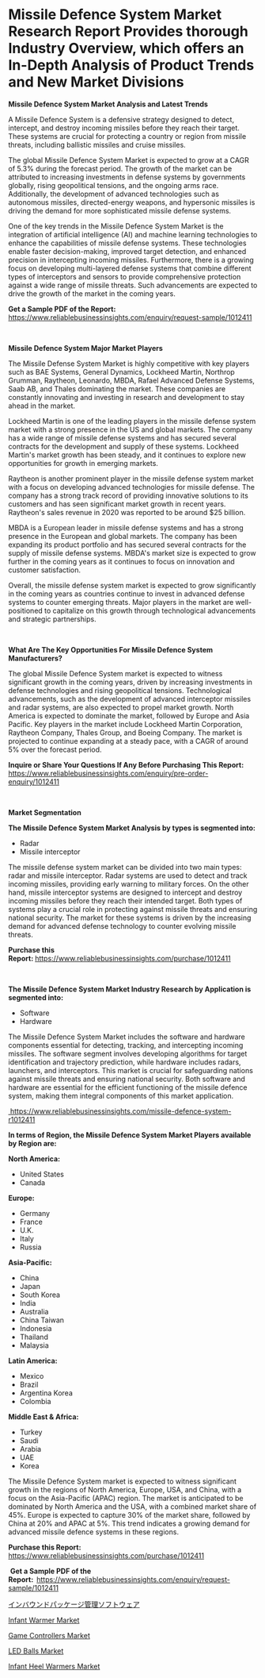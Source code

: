 <p><h1>Missile Defence System Market Research Report Provides thorough Industry Overview, which offers an In-Depth Analysis of Product Trends and New Market Divisions</h1></p><p><strong>Missile Defence System Market Analysis and Latest Trends</strong></p>
<p><p>A Missile Defence System is a defensive strategy designed to detect, intercept, and destroy incoming missiles before they reach their target. These systems are crucial for protecting a country or region from missile threats, including ballistic missiles and cruise missiles.</p><p>The global Missile Defence System Market is expected to grow at a CAGR of 5.3% during the forecast period. The growth of the market can be attributed to increasing investments in defense systems by governments globally, rising geopolitical tensions, and the ongoing arms race. Additionally, the development of advanced technologies such as autonomous missiles, directed-energy weapons, and hypersonic missiles is driving the demand for more sophisticated missile defense systems.</p><p>One of the key trends in the Missile Defence System Market is the integration of artificial intelligence (AI) and machine learning technologies to enhance the capabilities of missile defense systems. These technologies enable faster decision-making, improved target detection, and enhanced precision in intercepting incoming missiles. Furthermore, there is a growing focus on developing multi-layered defense systems that combine different types of interceptors and sensors to provide comprehensive protection against a wide range of missile threats. Such advancements are expected to drive the growth of the market in the coming years.</p></p>
<p><strong>Get a Sample PDF of the Report:&nbsp;</strong> <a href="https://www.reliablebusinessinsights.com/enquiry/request-sample/1012411">https://www.reliablebusinessinsights.com/enquiry/request-sample/1012411</a></p>
<p>&nbsp;</p>
<p><strong>Missile Defence System Major Market Players</strong></p>
<p><p>The Missile Defense System Market is highly competitive with key players such as BAE Systems, General Dynamics, Lockheed Martin, Northrop Grumman, Raytheon, Leonardo, MBDA, Rafael Advanced Defense Systems, Saab AB, and Thales dominating the market. These companies are constantly innovating and investing in research and development to stay ahead in the market.</p><p>Lockheed Martin is one of the leading players in the missile defense system market with a strong presence in the US and global markets. The company has a wide range of missile defense systems and has secured several contracts for the development and supply of these systems. Lockheed Martin's market growth has been steady, and it continues to explore new opportunities for growth in emerging markets.</p><p>Raytheon is another prominent player in the missile defense system market with a focus on developing advanced technologies for missile defense. The company has a strong track record of providing innovative solutions to its customers and has seen significant market growth in recent years. Raytheon's sales revenue in 2020 was reported to be around $25 billion.</p><p>MBDA is a European leader in missile defense systems and has a strong presence in the European and global markets. The company has been expanding its product portfolio and has secured several contracts for the supply of missile defense systems. MBDA's market size is expected to grow further in the coming years as it continues to focus on innovation and customer satisfaction.</p><p>Overall, the missile defense system market is expected to grow significantly in the coming years as countries continue to invest in advanced defense systems to counter emerging threats. Major players in the market are well-positioned to capitalize on this growth through technological advancements and strategic partnerships.</p></p>
<p>&nbsp;</p>
<p><strong>What Are The Key Opportunities For Missile Defence System Manufacturers?</strong></p>
<p><p>The global Missile Defence System market is expected to witness significant growth in the coming years, driven by increasing investments in defense technologies and rising geopolitical tensions. Technological advancements, such as the development of advanced interceptor missiles and radar systems, are also expected to propel market growth. North America is expected to dominate the market, followed by Europe and Asia Pacific. Key players in the market include Lockheed Martin Corporation, Raytheon Company, Thales Group, and Boeing Company. The market is projected to continue expanding at a steady pace, with a CAGR of around 5% over the forecast period.</p></p>
<p><strong>Inquire or Share Your Questions If Any Before Purchasing This Report:</strong> <a href="https://www.reliablebusinessinsights.com/enquiry/pre-order-enquiry/1012411">https://www.reliablebusinessinsights.com/enquiry/pre-order-enquiry/1012411</a></p>
<p>&nbsp;</p>
<p><strong>Market Segmentation</strong></p>
<p><strong>The Missile Defence System Market Analysis by types is segmented into:</strong></p>
<p><ul><li>Radar</li><li>Missile interceptor</li></ul></p>
<p><p>The missile defense system market can be divided into two main types: radar and missile interceptor. Radar systems are used to detect and track incoming missiles, providing early warning to military forces. On the other hand, missile interceptor systems are designed to intercept and destroy incoming missiles before they reach their intended target. Both types of systems play a crucial role in protecting against missile threats and ensuring national security. The market for these systems is driven by the increasing demand for advanced defense technology to counter evolving missile threats.</p></p>
<p><strong>Purchase this Report:&nbsp;</strong><a href="https://www.reliablebusinessinsights.com/purchase/1012411">https://www.reliablebusinessinsights.com/purchase/1012411</a></p>
<p>&nbsp;</p>
<p><strong>The Missile Defence System Market Industry Research by Application is segmented into:</strong></p>
<p><ul><li>Software</li><li>Hardware</li></ul></p>
<p><p>The Missile Defence System Market includes the software and hardware components essential for detecting, tracking, and intercepting incoming missiles. The software segment involves developing algorithms for target identification and trajectory prediction, while hardware includes radars, launchers, and interceptors. This market is crucial for safeguarding nations against missile threats and ensuring national security. Both software and hardware are essential for the efficient functioning of the missile defence system, making them integral components of this market application.</p></p>
<p><a href="https://www.reliablebusinessinsights.com/missile-defence-system-r1012411">&nbsp;https://www.reliablebusinessinsights.com/missile-defence-system-r1012411</a></p>
<p><strong>In terms of Region, the Missile Defence System Market Players available by Region are:</strong></p>
<p>
    <p> <strong> North America: </strong>
        <ul>
            <li>United States</li>
            <li>Canada</li>
        </ul>
        </p> 
    <p> <strong> Europe: </strong>
        <ul>
            <li>Germany</li>
            <li>France</li>
            <li>U.K.</li>
            <li>Italy</li>
            <li>Russia</li>
        </ul>
        </p> 
    <p> <strong> Asia-Pacific: </strong>
        <ul>
            <li>China</li>
            <li>Japan</li>
            <li>South Korea</li>
            <li>India</li>
            <li>Australia</li>
            <li>China Taiwan</li>
            <li>Indonesia</li>
            <li>Thailand</li>
            <li>Malaysia</li>
        </ul>
        </p> 
    <p> <strong> Latin America: </strong>
        <ul>
            <li>Mexico</li>
            <li>Brazil</li>
            <li>Argentina Korea</li>
            <li>Colombia</li>
        </ul>
        </p> 
    <p> <strong> Middle East & Africa: </strong>
        <ul>
            <li>Turkey</li>
            <li>Saudi</li>
            <li>Arabia</li>
            <li>UAE</li>
            <li>Korea</li>
        </ul>
    </p>
    </p>
<p><p>The Missile Defence System market is expected to witness significant growth in the regions of North America, Europe, USA, and China, with a focus on the Asia-Pacific (APAC) region. The market is anticipated to be dominated by North America and the USA, with a combined market share of 45%. Europe is expected to capture 30% of the market share, followed by China at 20% and APAC at 5%. This trend indicates a growing demand for advanced missile defence systems in these regions.</p></p>
<p><strong>Purchase this Report: </strong><a href="https://www.reliablebusinessinsights.com/purchase/1012411">https://www.reliablebusinessinsights.com/purchase/1012411</a></p>
<p>&nbsp;<strong>Get a Sample PDF of the Report:&nbsp;&nbsp;</strong><a href="https://www.reliablebusinessinsights.com/enquiry/request-sample/1012411">https://www.reliablebusinessinsights.com/enquiry/request-sample/1012411</a></p>
<p><strong></strong></p>
<p><p><a href="https://github.com/charm854/Market-Research-Report-List-2/blob/main/4842897172368.md">インバウンドパッケージ管理ソフトウェア</a></p><p><a href="https://github.com/irfadac/Market-Research-Report-List-4/blob/main/infant-warmer-market.md">Infant Warmer Market</a></p><p><a href="https://www.linkedin.com/pulse/global-game-controllers-market-size-trends-analysis-regional-z1y7f?trackingId=dlwIGcc%2Be1NaglRuQmzBrw%3D%3D">Game Controllers Market</a></p><p><a href="https://www.linkedin.com/pulse/global-led-balls-market-size-trends-analysis-regional-outlook-kczrf?trackingId=UcemBol8e%2BjuQ7eU3yspbg%3D%3D">LED Balls Market</a></p><p><a href="https://github.com/myacatherineblakecaczo9vcsw/Market-Research-Report-List-3/blob/main/infant-heel-warmers-market.md">Infant Heel Warmers Market</a></p></p>